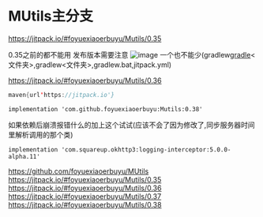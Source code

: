 # MUtils主分支

https://jitpack.io/#foyuexiaoerbuyu/Mutils/0.35

0.35之前的都不能用
发布版本需要注意
![image](https://github.com/foyuexiaoerbuyu/MUtils/assets/30206790/7a4c0bde-d970-4433-bdce-335d04c8d20a)
一个也不能少(gradlew[gradle](gradle)<文件夹>,gradlew<文件夹>,gradlew.bat,jitpack.yml)

https://jitpack.io/#foyuexiaoerbuyu/Mutils/0.36

```java
maven{url'https://jitpack.io'}
```

```
implementation 'com.github.foyuexiaoerbuyu:Mutils:0.38'
```

如果依赖后崩溃报错什么的加上这个试试(应该不会了因为修改了,同步服务器时间里解析调用的那个类)

```
implementation 'com.squareup.okhttp3:logging-interceptor:5.0.0-alpha.11'
```

https://github.com/foyuexiaoerbuyu/MUtils
https://jitpack.io/#foyuexiaoerbuyu/Mutils/0.35
https://jitpack.io/#foyuexiaoerbuyu/Mutils/0.36
https://jitpack.io/#foyuexiaoerbuyu/Mutils/0.37
https://jitpack.io/#foyuexiaoerbuyu/Mutils/0.38